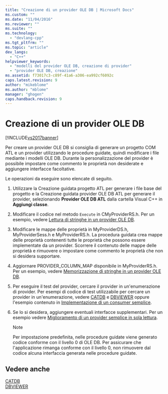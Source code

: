 ```yaml
---
title: "Creazione di un provider OLE DB | Microsoft Docs"
ms.custom: ""
ms.date: "11/04/2016"
ms.reviewer: ""
ms.suite: ""
ms.technology: 
  - "devlang-cpp"
ms.tgt_pltfrm: ""
ms.topic: "article"
dev_langs: 
  - "C++"
helpviewer_keywords: 
  - "modelli del provider OLE DB, creazione di provider"
  - "provider OLE DB, creazione"
ms.assetid: f73017c3-c89f-41a6-a306-ea992cf6092c
caps.latest.revision: 9
author: "mikeblome"
ms.author: "mblome"
manager: "ghogen"
caps.handback.revision: 9
---
```

# Creazione di un provider OLE DB
[!INCLUDE[vs2017banner](../../assembler/inline/includes/vs2017banner.md)]

Per creare un provider OLE DB si consiglia di generare un progetto COM ATL e un provider utilizzando le procedure guidate, quindi modificare i file mediante i modelli OLE DB.  Durante la personalizzazione del provider è possibile impostare come commento le proprietà non desiderate e aggiungere interfacce facoltative.  
  
 Le operazioni da eseguire sono elencate di seguito.  
  
1.  Utilizzare la Creazione guidata progetto ATL per generare i file base del progetto e la Creazione guidata provider OLE DB ATL per generare il provider, selezionando **Provider OLE DB ATL** dalla cartella Visual C\+\+ in **Aggiungi classe**.  
  
2.  Modificare il codice nel metodo `Execute` in CMyProviderRS.h.  Per un esempio, vedere [Lettura di stringhe in un provider OLE DB](../../data/oledb/reading-strings-into-the-ole-db-provider.md).  
  
3.  Modificare le mappe delle proprietà in MyProviderDS.h, MyProviderSess.h e MyProviderRS.h.  La procedura guidata crea mappe delle proprietà contenenti tutte le proprietà che possono essere implementate da un provider.  Scorrere il contenuto delle mappe delle proprietà e rimuovere o impostare come commento le proprietà che non si desidera supportare.  
  
4.  Aggiornare PROVIDER\_COLUMN\_MAP disponibile in MyProviderRS.h.  Per un esempio, vedere [Memorizzazione di stringhe in un provider OLE DB](../../data/oledb/storing-strings-in-the-ole-db-provider.md).  
  
5.  Per eseguire il test del provider, cercare il provider in un'enumerazione di provider.  Per esempi di codice di test utilizzabile per cercare un provider in un'enumerazione, vedere [CATDB](http://msdn.microsoft.com/it-it/003d516b-2bf6-444e-8be5-4ebaa0b66046) e [DBVIEWER](http://msdn.microsoft.com/it-it/07620f99-c347-4d09-9ebc-2459e8049832) oppure l'esempio contenuto in [Implementazione di un consumer semplice](../../data/oledb/implementing-a-simple-consumer.md).  
  
6.  Se lo si desidera, aggiungere eventuali interfacce supplementari.  Per un esempio vedere [Miglioramento di un provider semplice in sola lettura](../../data/oledb/enhancing-the-simple-read-only-provider.md).  
  
    > [!NOTE]
    >  Per impostazione predefinita, nelle procedure guidate viene generato codice conforme con il livello 0 di OLE DB.  Per assicurare che l'applicazione rimanga conforme con il livello 0, non rimuovere dal codice alcuna interfaccia generata nelle procedure guidate.  
  
## Vedere anche  
 [CATDB](http://msdn.microsoft.com/it-it/003d516b-2bf6-444e-8be5-4ebaa0b66046)   
 [DBVIEWER](http://msdn.microsoft.com/it-it/07620f99-c347-4d09-9ebc-2459e8049832)
